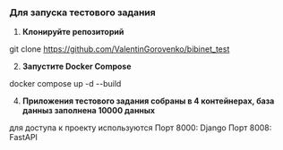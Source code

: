 ### Для запуска тестового задания

1. **Клонируйте репозиторий**


git clone https://github.com/ValentinGorovenko/bibinet_test


2. **Запустите Docker Compose**


docker compose up -d --build


4. **Приложения тестового задания собраны в 4 контейнерах, база данныз заполнена 10000 данных**

для доступа к проекту используются
Порт 8000: Django
Порт 8008: FastAPI

##
